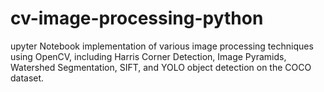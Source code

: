 # cv-image-processing-python
upyter Notebook implementation of various image processing techniques using OpenCV, including Harris Corner Detection, Image Pyramids, Watershed Segmentation, SIFT, and YOLO object detection on the COCO dataset.
